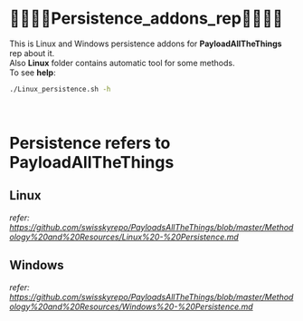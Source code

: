 # :pushpin::pushpin::pushpin::pushpin:Persistence_addons_rep:pushpin::pushpin::pushpin::pushpin:

This is Linux and Windows persistence addons for **PayloadAllTheThings** rep about it. </br>
Also **Linux** folder contains automatic tool for some methods. </br>
To see **help**:
```bash
./Linux_persistence.sh -h
```
</br>

# Persistence refers to PayloadAllTheThings
## Linux
*refer: https://github.com/swisskyrepo/PayloadsAllTheThings/blob/master/Methodology%20and%20Resources/Linux%20-%20Persistence.md*

## Windows
*refer: https://github.com/swisskyrepo/PayloadsAllTheThings/blob/master/Methodology%20and%20Resources/Windows%20-%20Persistence.md*

